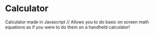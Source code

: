 # Calculator
Calculator made in Javascript // Allows you to do basic on screen math equations as if you were to do them on a handheld calculator!
